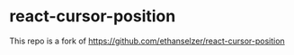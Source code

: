 # react-cursor-position
This repo is a fork of https://github.com/ethanselzer/react-cursor-position
